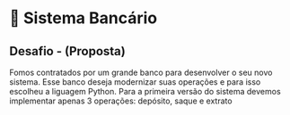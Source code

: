 # 🏦 Sistema Bancário
## Desafio - (Proposta)

Fomos contratados por um grande banco para desenvolver o seu novo sistema. Esse banco deseja modernizar suas operações e para isso escolheu a liguagem Python. Para a primeira versão do sistema devemos implementar apenas 3 operações: depósito, saque e extrato
